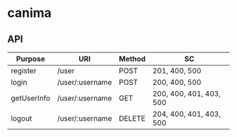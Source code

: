 # canima

## API
|Purpose|URI|Method|SC|
|-|-|-|-|
|register|/user|POST|201, 400, 500|
|login|/user/:username|POST|200, 400, 500|
|getUserInfo|/user/:username|GET|200, 400, 401, 403, 500|
|logout|/user/:username|DELETE|204, 400, 401, 403, 500|